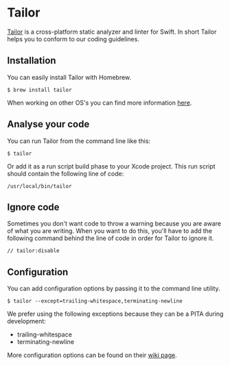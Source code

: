 # Tailor

[Tailor](http://tailor.sh) is a cross-platform static analyzer and linter for Swift. In short Tailor helps you to conform to our coding guidelines.

## Installation

You can easily install Tailor with Homebrew.

    $ brew install tailor

When working on other OS's you can find more information [here](https://github.com/sleekbyte/tailor/wiki).

## Analyse your code

You can run Tailor from the command line like this:

    $ tailor

Or add it as a run script build phase to your Xcode project. This run script should contain the following line of code:

    /usr/local/bin/tailor

## Ignore code

Sometimes you don't want code to throw a warning because you are aware of what you are writing. When you want to do this, you'll have to add the following command behind the line of code in order for Tailor to ignore it.

    // tailor:disable

## Configuration

You can add configuration options by passing it to the command line utility.

    $ tailor --except=trailing-whitespace,terminating-newline

We prefer using the following exceptions because they can be a PITA during development:

- trailing-whitespace
- terminating-newline

More configuration options can be found on their [wiki page](https://github.com/sleekbyte/tailor/wiki#enabling-and-disabling-rules).
